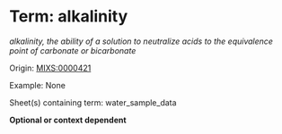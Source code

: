 # Term: alkalinity

*alkalinity, the ability of a solution to neutralize acids to the equivalence point of carbonate or bicarbonate*

Origin: [MIXS:0000421](https://w3id.org/mixs/0000421)

Example: None

Sheet(s) containing term: water_sample_data

**Optional or context dependent**